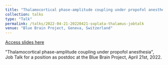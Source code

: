```yaml
---
title: "Thalamocortical phase-amplitude coupling under propofol anesthesia"
collection: talks
type: "Talk"
permalink: /talks/2022-04-21-20220421-soplata-thalamus-jobtalk
venue: "Blue Brain Project, Geneva, Switzerland"
---
```


[Access slides here](/files/talks/20220421-soplata-thalamus-jobtalk.pdf)

&quot;Thalamocortical phase-amplitude coupling under propofol anesthesia&quot;, Job Talk for a position as postdoc at the Blue Brain Project, April 21st, 2022.
